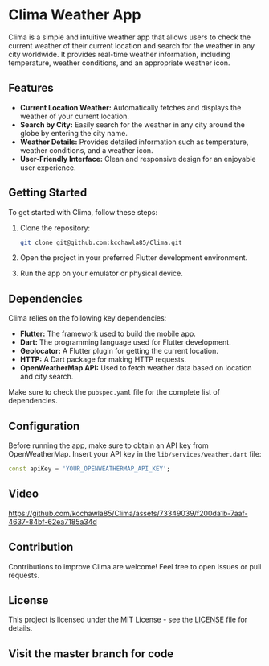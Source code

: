 # Clima Weather App

Clima is a simple and intuitive weather app that allows users to check the current weather of their current location and search for the weather in any city worldwide. It provides real-time weather information, including temperature, weather conditions, and an appropriate weather icon.

## Features

- **Current Location Weather:** Automatically fetches and displays the weather of your current location.
- **Search by City:** Easily search for the weather in any city around the globe by entering the city name.
- **Weather Details:** Provides detailed information such as temperature, weather conditions, and a weather icon.
- **User-Friendly Interface:** Clean and responsive design for an enjoyable user experience.

## Getting Started

To get started with Clima, follow these steps:

1. Clone the repository:

   ```bash
   git clone git@github.com:kcchawla85/Clima.git
   ```

2. Open the project in your preferred Flutter development environment.

3. Run the app on your emulator or physical device.

## Dependencies

Clima relies on the following key dependencies:

- **Flutter:** The framework used to build the mobile app.
- **Dart:** The programming language used for Flutter development.
- **Geolocator:** A Flutter plugin for getting the current location.
- **HTTP:** A Dart package for making HTTP requests.
- **OpenWeatherMap API:** Used to fetch weather data based on location and city search.

Make sure to check the `pubspec.yaml` file for the complete list of dependencies.

## Configuration

Before running the app, make sure to obtain an API key from OpenWeatherMap. Insert your API key in the `lib/services/weather.dart` file:

```dart
const apiKey = 'YOUR_OPENWEATHERMAP_API_KEY';
```

## Video


https://github.com/kcchawla85/Clima/assets/73349039/f200da1b-7aaf-4637-84bf-62ea7185a34d



## Contribution

Contributions to improve Clima are welcome! Feel free to open issues or pull requests.

## License

This project is licensed under the MIT License - see the [LICENSE](LICENSE) file for details.

## Visit the master branch for code
